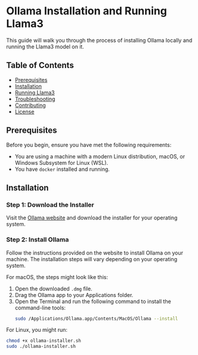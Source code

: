 # Ollama Installation and Running Llama3

This guide will walk you through the process of installing Ollama locally and running the Llama3 model on it.

## Table of Contents

- [Prerequisites](#prerequisites)
- [Installation](#installation)
- [Running Llama3](#running-llama3)
- [Troubleshooting](#troubleshooting)
- [Contributing](#contributing)
- [License](#license)

## Prerequisites

Before you begin, ensure you have met the following requirements:
- You are using a machine with a modern Linux distribution, macOS, or Windows Subsystem for Linux (WSL).
- You have `docker` installed and running.

## Installation

### Step 1: Download the Installer

Visit the [Ollama website](https://ollama.ai/download) and download the installer for your operating system.

### Step 2: Install Ollama

Follow the instructions provided on the website to install Ollama on your machine. The installation steps will vary depending on your operating system.

For macOS, the steps might look like this:
1. Open the downloaded `.dmg` file.
2. Drag the Ollama app to your Applications folder.
3. Open the Terminal and run the following command to install the command-line tools:
    ```bash
    sudo /Applications/Ollama.app/Contents/MacOS/Ollama --install
    ```

For Linux, you might run:
```bash
chmod +x ollama-installer.sh
sudo ./ollama-installer.sh




